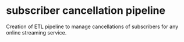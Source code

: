 # subscriber cancellation pipeline

Creation of ETL pipeline to manage cancellations of subscribers for any online streaming service.

